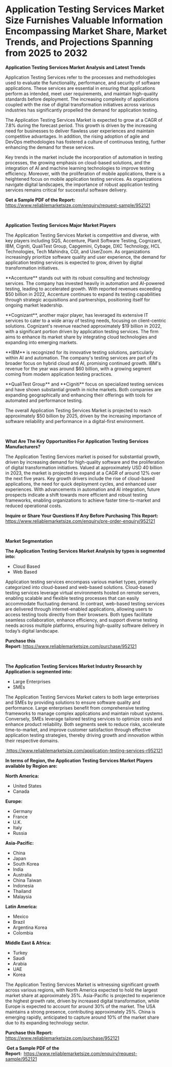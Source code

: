 <p><h1>Application Testing Services Market Size Furnishes Valuable Information Encompassing Market Share, Market Trends, and Projections Spanning from 2025 to 2032</h1></p><p><strong>Application Testing Services Market Analysis and Latest Trends</strong></p>
<p><p>Application Testing Services refer to the processes and methodologies used to evaluate the functionality, performance, and security of software applications. These services are essential in ensuring that applications perform as intended, meet user requirements, and maintain high-quality standards before deployment. The increasing complexity of applications coupled with the rise of digital transformation initiatives across various industries has significantly propelled the demand for application testing.</p><p>The Application Testing Services Market is expected to grow at a CAGR of 7.8% during the forecast period. This growth is driven by the increasing need for businesses to deliver flawless user experiences and maintain competitive advantages. In addition, the rising adoption of agile and DevOps methodologies has fostered a culture of continuous testing, further enhancing the demand for these services.</p><p>Key trends in the market include the incorporation of automation in testing processes, the growing emphasis on cloud-based solutions, and the integration of AI and machine learning technologies to improve testing efficiency. Moreover, with the proliferation of mobile applications, there is a heightened focus on mobile application testing services. As organizations navigate digital landscapes, the importance of robust application testing services remains critical for successful software delivery.</p></p>
<p><strong>Get a Sample PDF of the Report:&nbsp;</strong> <a href="https://www.reliablemarketsize.com/enquiry/request-sample/952121?utm_campaign=3518&utm_medium=2&utm_source=Github&utm_content=ia&utm_term=17042025&utm_id=application-testing-services">https://www.reliablemarketsize.com/enquiry/request-sample/952121</a></p>
<p>&nbsp;</p>
<p><strong>Application Testing Services Major Market Players</strong></p>
<p><p>The Application Testing Services Market is competitive and diverse, with key players including SQS, Accenture, Planit Software Testing, Cognizant, IBM, Cigniti, QualiTest Group, Capgemini, Cybage, DXC Technology, HCL Technologies, Tech Mahindra, CGI, and UserZoom. As organizations increasingly prioritize software quality and user experience, the demand for application testing services is expected to grow, driven by digital transformation initiatives.</p><p>**Accenture** stands out with its robust consulting and technology services. The company has invested heavily in automation and AI-powered testing, leading to accelerated growth. With reported revenues exceeding $50 billion in 2022, Accenture continues to expand its testing capabilities through strategic acquisitions and partnerships, positioning itself for ongoing market leadership.</p><p>**Cognizant**, another major player, has leveraged its extensive IT services to cater to a wide array of testing needs, focusing on client-centric solutions. Cognizant's revenue reached approximately $19 billion in 2022, with a significant portion driven by application testing services. The firm aims to enhance its market share by integrating cloud technologies and expanding into emerging markets.</p><p>**IBM** is recognized for its innovative testing solutions, particularly within AI and automation. The company's testing services are part of its broader focus on hybrid cloud and AI, promising continued growth. IBM's revenue for the year was around $60 billion, with a growing segment coming from modern application testing practices.</p><p>**QualiTest Group** and **Cigniti** focus on specialized testing services and have shown substantial growth in niche markets. Both companies are expanding geographically and enhancing their offerings with tools for automated and performance testing.</p><p>The overall Application Testing Services Market is projected to reach approximately $50 billion by 2025, driven by the increasing importance of software reliability and performance in a digital-first environment.</p></p>
<p>&nbsp;</p>
<p><strong>What Are The Key Opportunities For Application Testing Services Manufacturers?</strong></p>
<p><p>The Application Testing Services market is poised for substantial growth, driven by increasing demand for high-quality software and the proliferation of digital transformation initiatives. Valued at approximately USD 40 billion in 2023, the market is projected to expand at a CAGR of around 12% over the next five years. Key growth drivers include the rise of cloud-based applications, the need for quick deployment cycles, and enhanced user experiences. With advancements in automation and AI integration, future prospects indicate a shift towards more efficient and robust testing frameworks, enabling organizations to achieve faster time-to-market and reduced operational costs.</p></p>
<p><strong>Inquire or Share Your Questions If Any Before Purchasing This Report:</strong> <a href="https://www.reliablemarketsize.com/enquiry/pre-order-enquiry/952121?utm_campaign=3518&utm_medium=2&utm_source=Github&utm_content=ia&utm_term=17042025&utm_id=application-testing-services">https://www.reliablemarketsize.com/enquiry/pre-order-enquiry/952121</a></p>
<p>&nbsp;</p>
<p><strong>Market Segmentation</strong></p>
<p><strong>The Application Testing Services Market Analysis by types is segmented into:</strong></p>
<p><ul><li>Cloud Based</li><li>Web Based</li></ul></p>
<p><p>Application testing services encompass various market types, primarily categorized into cloud-based and web-based solutions. Cloud-based testing services leverage virtual environments hosted on remote servers, enabling scalable and flexible testing processes that can easily accommodate fluctuating demand. In contrast, web-based testing services are delivered through internet-enabled applications, allowing users to access testing tools directly from their browsers. Both types facilitate seamless collaboration, enhance efficiency, and support diverse testing needs across multiple platforms, ensuring high-quality software delivery in today’s digital landscape.</p></p>
<p><strong>Purchase this Report:&nbsp;</strong><a href="https://www.reliablemarketsize.com/purchase/952121?utm_campaign=3518&utm_medium=2&utm_source=Github&utm_content=ia&utm_term=17042025&utm_id=application-testing-services">https://www.reliablemarketsize.com/purchase/952121</a></p>
<p>&nbsp;</p>
<p><strong>The Application Testing Services Market Industry Research by Application is segmented into:</strong></p>
<p><ul><li>Large Enterprises</li><li>SMEs</li></ul></p>
<p><p>The Application Testing Services Market caters to both large enterprises and SMEs by providing solutions to ensure software quality and performance. Large enterprises benefit from comprehensive testing frameworks to manage complex applications and maintain robust systems. Conversely, SMEs leverage tailored testing services to optimize costs and enhance product reliability. Both segments seek to reduce risks, accelerate time-to-market, and improve customer satisfaction through effective application testing strategies, thereby driving growth and innovation within their respective domains.</p></p>
<p><a href="https://www.reliablemarketsize.com/application-testing-services-r952121?utm_campaign=3518&utm_medium=2&utm_source=Github&utm_content=ia&utm_term=17042025&utm_id=application-testing-services">&nbsp;https://www.reliablemarketsize.com/application-testing-services-r952121</a></p>
<p><strong>In terms of Region, the Application Testing Services Market Players available by Region are:</strong></p>
<p>
    <p> <strong> North America: </strong>
        <ul>
            <li>United States</li>
            <li>Canada</li>
        </ul>
        </p> 
    <p> <strong> Europe: </strong>
        <ul>
            <li>Germany</li>
            <li>France</li>
            <li>U.K.</li>
            <li>Italy</li>
            <li>Russia</li>
        </ul>
        </p> 
    <p> <strong> Asia-Pacific: </strong>
        <ul>
            <li>China</li>
            <li>Japan</li>
            <li>South Korea</li>
            <li>India</li>
            <li>Australia</li>
            <li>China Taiwan</li>
            <li>Indonesia</li>
            <li>Thailand</li>
            <li>Malaysia</li>
        </ul>
        </p> 
    <p> <strong> Latin America: </strong>
        <ul>
            <li>Mexico</li>
            <li>Brazil</li>
            <li>Argentina Korea</li>
            <li>Colombia</li>
        </ul>
        </p> 
    <p> <strong> Middle East & Africa: </strong>
        <ul>
            <li>Turkey</li>
            <li>Saudi</li>
            <li>Arabia</li>
            <li>UAE</li>
            <li>Korea</li>
        </ul>
    </p>
    </p>
<p><p>The Application Testing Services Market is witnessing significant growth across various regions, with North America expected to hold the largest market share at approximately 35%. Asia-Pacific is projected to experience the highest growth rate, driven by increased digital transformation, while Europe is expected to account for around 30% of the market. The USA maintains a strong presence, contributing approximately 25%. China is emerging rapidly, anticipated to capture around 10% of the market share due to its expanding technology sector.</p></p>
<p><strong>Purchase this Report: </strong><a href="https://www.reliablemarketsize.com/purchase/952121?utm_campaign=3518&utm_medium=2&utm_source=Github&utm_content=ia&utm_term=17042025&utm_id=application-testing-services">https://www.reliablemarketsize.com/purchase/952121</a></p>
<p>&nbsp;<strong>Get a Sample PDF of the Report:&nbsp;&nbsp;</strong><a href="https://www.reliablemarketsize.com/enquiry/request-sample/952121?utm_campaign=3518&utm_medium=2&utm_source=Github&utm_content=ia&utm_term=17042025&utm_id=application-testing-services">https://www.reliablemarketsize.com/enquiry/request-sample/952121</a></p>
<p><strong></strong></p>
<p><p></p><p></p><p></p></p>